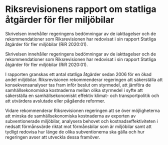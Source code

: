 # Riksrevisionens rapport om statliga åtgärder för fler miljöbilar

Skrivelsen innehåller regeringens bedömningar av de iakttagelser och de
rekommendationer som Riksrevisionen har redovisat i sin rapport Statliga
åtgärder för fler miljöbilar (RiR 2020:01).

Skrivelsen innehåller regeringens bedömningar av de iakttagelser och de
rekommendationer som Riksrevisionen har redovisat i sin rapport Statliga
åtgärder för fler miljöbilar (RiR 2020:01).

I rapporten granskas ett antal statliga åtgärder sedan 2006 för en ökad andel miljöbilar. Riksrevisionen rekommenderar regeringen att säkerställa att konsekvensanalyser tas fram inför beslut om styrmedel, att jämföra de samhällsekonomiska kostnaderna mellan olika styrmedel i syfte att säkerställa en samhällsekonomiskt effektiv klimat- och transportpolitik och att utvärdera avslutade eller pågående
reformer.

Vidare rekommenderar Riksrevisionen regeringen att se över möjligheterna att minska de samhällsekonomiska kostnaderna av
exporten av subventionerade miljöbilar, analysera behovet och kostnadseffektiviteten i nedsatt förmånsvärde riktat mot förmånsbilar som är miljöbilar samt att tydligt redovisa hur länge de olika subventionerna ska gälla och hur regeringen avser att utveckla dessa framöver.
